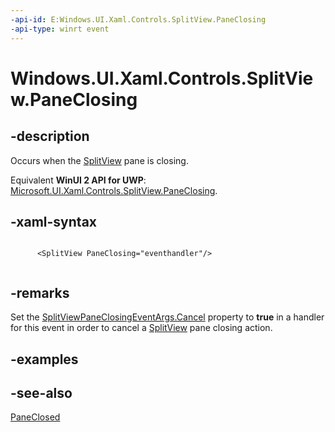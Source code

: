 ```yaml
---
-api-id: E:Windows.UI.Xaml.Controls.SplitView.PaneClosing
-api-type: winrt event
---
```


<!-- Event syntax
public event Windows.Foundation.TypedEventHandler PaneClosing<Windows.UI.Xaml.Controls.SplitView,  Windows.UI.Xaml.Controls.SplitViewPaneClosingEventArgs>
-->

# Windows.UI.Xaml.Controls.SplitView.PaneClosing

## -description
Occurs when the [SplitView](splitview.md) pane is closing.

Equivalent **WinUI 2 API for UWP**: [Microsoft.UI.Xaml.Controls.SplitView.PaneClosing](/windows/winui/api/microsoft.ui.xaml.controls.splitview.paneclosing).

## -xaml-syntax
```xaml

      <SplitView PaneClosing="eventhandler"/>
    
```


## -remarks
Set the [SplitViewPaneClosingEventArgs.Cancel](splitviewpaneclosingeventargs_cancel.md) property to **true** in a handler for this event in order to cancel a [SplitView](splitview.md) pane closing action.

## -examples

## -see-also
[PaneClosed](splitview_paneclosed.md)
